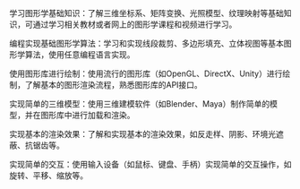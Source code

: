 学习图形学基础知识：了解三维坐标系、矩阵变换、光照模型、纹理映射等基础知识，可通过学习相关教材或者网上的图形学课程和视频进行学习。

编程实现基础图形学算法：学习和实现线段裁剪、多边形填充、立体视图等基本图形学算法，使用任意编程语言实现。

使用图形库进行绘制：使用流行的图形库（如OpenGL、DirectX、Unity）进行绘制，了解基本的图形渲染流程，熟悉图形库的API接口。

实现简单的三维模型：使用三维建模软件（如Blender、Maya）制作简单的模型，并在图形库中进行加载和渲染。

实现基本的渲染效果：了解和实现基本的渲染效果，如反走样、阴影、环境光遮蔽、抗锯齿等。

实现简单的交互：使用输入设备（如鼠标、键盘、手柄）实现简单的交互操作，如旋转、平移、缩放等。


